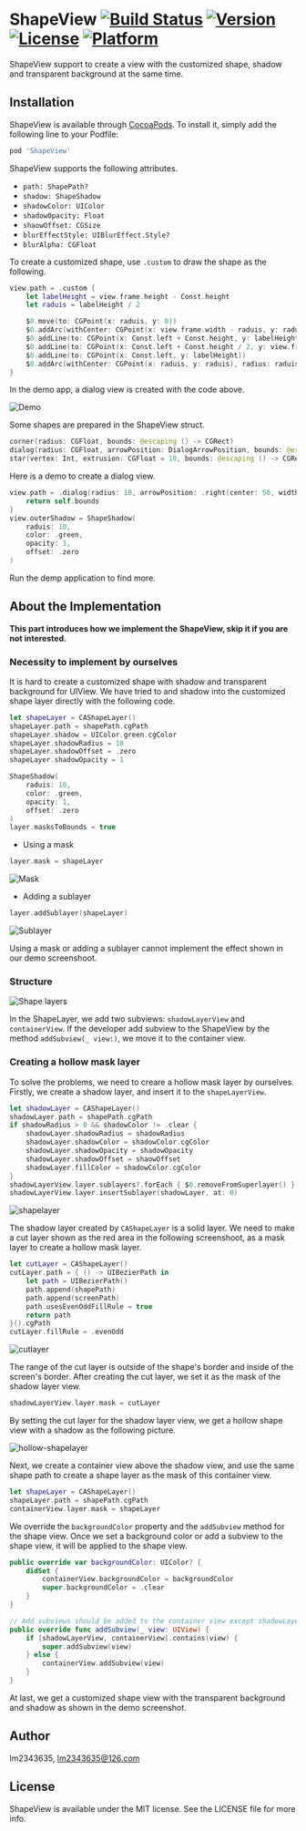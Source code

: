 # ShapeView [![Build Status](https://travis-ci.org/lm2343635/ShapeView.svg?branch=master)](https://travis-ci.org/lm2343635/ShapeView) [![Version](https://img.shields.io/cocoapods/v/ShapeView.svg?style=flat)](https://cocoapods.org/pods/ShapeView) [![License](https://img.shields.io/cocoapods/l/ShapeView.svg?style=flat)](https://cocoapods.org/pods/ShapeView) [![Platform](https://img.shields.io/cocoapods/p/ShapeView.svg?style=flat)](https://cocoapods.org/pods/ShapeView)

ShapeView support to create a view with the customized shape, shadow and transparent background at the same time.

## Installation

ShapeView is available through [CocoaPods](https://cocoapods.org). To install
it, simply add the following line to your Podfile:

```ruby
pod 'ShapeView'
```

ShapeView supports the following attributes.

- `path: ShapePath?`
- `shadow: ShapeShadow`
- `shadowColor: UIColor`
- `shadowOpacity: Float`
- `shaowOffset: CGSize`
- `blurEffectStyle: UIBlurEffect.Style?`
- `blurAlpha: CGFloat`

To create a customized shape, use ```.custom``` to draw the shape as the following.

```Swift
view.path = .custom {
    let labelHeight = view.frame.height - Const.height
    let raduis = labelHeight / 2

    $0.move(to: CGPoint(x: raduis, y: 0))
    $0.addArc(withCenter: CGPoint(x: view.frame.width - raduis, y: raduis), radius: raduis, startAngle: -.pi / 2, endAngle: .pi / 2, clockwise: true)
    $0.addLine(to: CGPoint(x: Const.left + Const.height, y: labelHeight))
    $0.addLine(to: CGPoint(x: Const.left + Const.height / 2, y: view.frame.height))
    $0.addLine(to: CGPoint(x: Const.left, y: labelHeight))
    $0.addArc(withCenter: CGPoint(x: raduis, y: raduis), radius: raduis, startAngle: .pi / 2, endAngle: -.pi / 2, clockwise: true)
}
```

In the demo app, a dialog view is created with the code above.

![Demo](https://raw.githubusercontent.com/lm2343635/ShapeView/master/screenshoots/demo.png)

Some shapes are prepared in the ShapeView struct.

```Swift
corner(radius: CGFloat, bounds: @escaping () -> CGRect)
dialog(radius: CGFloat, arrowPosition: DialogArrowPosition, bounds: @escaping () -> CGRect)
star(vertex: Int, extrusion: CGFloat = 10, bounds: @escaping () -> CGRect)
```

Here is a demo to create a dialog view.

```Swift
view.path = .dialog(radius: 10, arrowPosition: .right(center: 50, width: 40, height: 20)) {
    return self.bounds
}
view.outerShadow = ShapeShadow(
    raduis: 10,
    color: .green,
    opacity: 1,
    offset: .zero
)
```

Run the demp application to find more.

## About the Implementation

**This part introduces how we implement the ShapeView, skip it if you are not interested.** 

### Necessity to implement by ourselves

It is hard to create a customized shape with shadow and transparent background for UIView.
We have tried to and shadow into the customized shape layer directly with the following code.

```Swift
let shapeLayer = CAShapeLayer()
shapeLayer.path = shapePath.cgPath
shapeLayer.shadow = UIColor.green.cgColor
shapeLayer.shadowRadius = 10
shapeLayer.shadowOffset = .zero
shapeLayer.shadowOpacity = 1

ShapeShadow(
    raduis: 10,
    color: .green,
    opacity: 1,
    offset: .zero
)
layer.masksToBounds = true
```

- Using a mask

```Swift
layer.mask = shapeLayer
```

![Mask](https://raw.githubusercontent.com/lm2343635/ShapeView/master/screenshoots/error-mask.png)

- Adding a sublayer
```Swift
layer.addSublayer(shapeLayer)
```

![Sublayer](https://raw.githubusercontent.com/lm2343635/ShapeView/master/screenshoots/error-sublayer.png)

Using a mask or adding a sublayer cannot implement the effect shown in our demo screenshoot.

### Structure

![Shape layers](https://raw.githubusercontent.com/lm2343635/ShapeView/master/screenshoots/shape-layers.png)

In the ShapeLayer, we add two subviews: ```shadowLayerView``` and ```containerView```.
If the developer add subview to the ShapeView by the method ```addSubview(_ view:)```, we move it to the container view.

### Creating a hollow mask layer

To solve the problems, we need to creare a hollow mask layer by ourselves.
Firstly, we create a shadow layer, and insert it to the ```shapeLayerView```.

```Swift
let shadowLayer = CAShapeLayer()
shadowLayer.path = shapePath.cgPath
if shadowRadius > 0 && shadowColor != .clear {
    shadowLayer.shadowRadius = shadowRadius
    shadowLayer.shadowColor = shadowColor.cgColor
    shadowLayer.shadowOpacity = shadowOpacity
    shadowLayer.shadowOffset = shaowOffset
    shadowLayer.fillColor = shadowColor.cgColor
}
shadowLayerView.layer.sublayers?.forEach { $0.removeFromSuperlayer() }
shadowLayerView.layer.insertSublayer(shadowLayer, at: 0)
```

![shapelayer](https://raw.githubusercontent.com/lm2343635/ShapeView/master/screenshoots/shapelayer.png)

The shadow layer created by ```CAShapeLayer``` is a solid layer.
We need to make a cut layer shown as the red area in the following screenshoot, as a mask layer to create a hollow mask layer.

```Swift
let cutLayer = CAShapeLayer()
cutLayer.path = { () -> UIBezierPath in
    let path = UIBezierPath()
    path.append(shapePath)
    path.append(screenPath)
    path.usesEvenOddFillRule = true
    return path
}().cgPath
cutLayer.fillRule = .evenOdd
```

![cutlayer](https://raw.githubusercontent.com/lm2343635/ShapeView/master/screenshoots/cutlayer.png)

The range of the cut layer is outside of the shape's border and inside of the screen's border.
After creating the cut layer, we set it as the mask of the shadow layer view.

```Swift
shadowLayerView.layer.mask = cutLayer
```

By setting the cut layer for the shadow layer view, we get a hollow shape view with a shadow as the following picture.

![hollow-shapelayer](https://raw.githubusercontent.com/lm2343635/ShapeView/master/screenshoots/hollow-shapelayer.png)

Next, we create a container view above the shadow view, and use the same shape path to create a shape layer as the mask of this container view.

```Swift
let shapeLayer = CAShapeLayer()
shapeLayer.path = shapePath.cgPath
containerView.layer.mask = shapeLayer
```

We override the `backgroundColor` property and the `addSubview` method for the shape view.
Once we set a background color or add a subview to the shape view, it will be applied to the shape view.

```Swift
public override var backgroundColor: UIColor? {
    didSet {
        containerView.backgroundColor = backgroundColor
        super.backgroundColor = .clear
    }
}

// Add subviews should be added to the container view except shadowLayerView and containerView.
public override func addSubview(_ view: UIView) {
    if [shadowLayerView, containerView].contains(view) {
        super.addSubview(view)
    } else {
        containerView.addSubview(view)
    }
}
```

At last, we get a customized shape view with the transparent background and shadow as shown in the demo screenshot.

## Author

lm2343635, lm2343635@126.com

## License

ShapeView is available under the MIT license. See the LICENSE file for more info.
